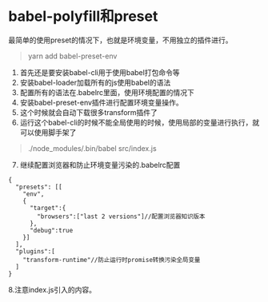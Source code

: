 # babel-polyfill和preset
最简单的使用preset的情况下，也就是环境变量，不用独立的插件进行。
> yarn add babel-preset-env  

1. 首先还是要安装babel-cli用于使用babel打包命令等
2. 安装babel-loader加载所有的js使用babel的语法
3. 配置所有的语法在.babelrc里面，使用环境配置的情况下
4. 安装babel-preset-env插件进行配置环境变量操作。
5. 这个时候就会自动下载很多transform插件了
6. 运行这个babel-cli的时候不能全局使用的时候，使用局部的变量进行执行，就可以使用脚手架了
> ./node_modules/.bin/babel src/index.js
7. 继续配置浏览器和防止环境变量污染的.babelrc配置
```
{
  "presets": [[
    "env",
    {
      "target":{
        "browsers":["last 2 versions"]//配置浏览器知识版本
      },
      "debug":true
    }]
  ],
  "plugins":[
    "transform-runtime"//防止运行时promise转换污染全局变量
  ]
}
```
8.注意index.js引入的内容。